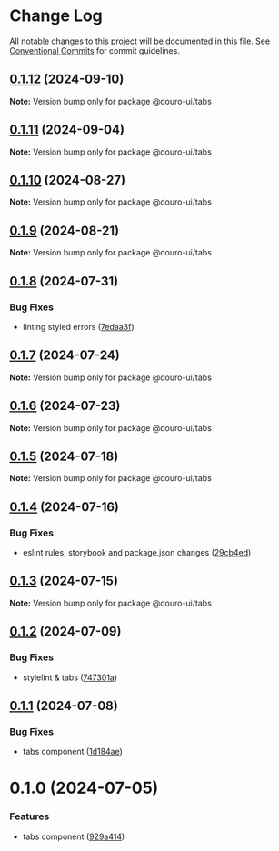 # Change Log

All notable changes to this project will be documented in this file.
See [Conventional Commits](https://conventionalcommits.org) for commit guidelines.

## [0.1.12](https://github.com/Douro-ui/design-system/compare/@douro-ui/tabs@0.1.11...@douro-ui/tabs@0.1.12) (2024-09-10)

**Note:** Version bump only for package @douro-ui/tabs

## [0.1.11](https://github.com/Douro-ui/design-system/compare/@douro-ui/tabs@0.1.10...@douro-ui/tabs@0.1.11) (2024-09-04)

**Note:** Version bump only for package @douro-ui/tabs

## [0.1.10](https://github.com/Douro-ui/design-system/compare/@douro-ui/tabs@0.1.9...@douro-ui/tabs@0.1.10) (2024-08-27)

**Note:** Version bump only for package @douro-ui/tabs

## [0.1.9](https://github.com/Douro-ui/design-system/compare/@douro-ui/tabs@0.1.8...@douro-ui/tabs@0.1.9) (2024-08-21)

**Note:** Version bump only for package @douro-ui/tabs

## [0.1.8](https://github.com/Douro-ui/design-system/compare/@douro-ui/tabs@0.1.7...@douro-ui/tabs@0.1.8) (2024-07-31)

### Bug Fixes

- linting styled errors ([7edaa3f](https://github.com/Douro-ui/design-system/commit/7edaa3fe0bd8a02399bdcb18c953c35c8dcb2612))

## [0.1.7](https://github.com/Douro-ui/design-system/compare/@douro-ui/tabs@0.1.6...@douro-ui/tabs@0.1.7) (2024-07-24)

**Note:** Version bump only for package @douro-ui/tabs

## [0.1.6](https://github.com/Douro-ui/design-system/compare/@douro-ui/tabs@0.1.5...@douro-ui/tabs@0.1.6) (2024-07-23)

**Note:** Version bump only for package @douro-ui/tabs

## [0.1.5](https://github.com/Douro-ui/design-system/compare/@douro-ui/tabs@0.1.4...@douro-ui/tabs@0.1.5) (2024-07-18)

**Note:** Version bump only for package @douro-ui/tabs

## [0.1.4](https://github.com/Douro-ui/design-system/compare/@douro-ui/tabs@0.1.3...@douro-ui/tabs@0.1.4) (2024-07-16)

### Bug Fixes

- eslint rules, storybook and package.json changes ([29cb4ed](https://github.com/Douro-ui/design-system/commit/29cb4edd31124c4ca11f2c6f021c3381d33b8889))

## [0.1.3](https://github.com/Douro-ui/design-system/compare/@douro-ui/tabs@0.1.2...@douro-ui/tabs@0.1.3) (2024-07-15)

**Note:** Version bump only for package @douro-ui/tabs

## [0.1.2](https://github.com/Douro-ui/design-system/compare/@douro-ui/tabs@0.1.1...@douro-ui/tabs@0.1.2) (2024-07-09)

### Bug Fixes

- stylelint & tabs ([747301a](https://github.com/Douro-ui/design-system/commit/747301a42d6f1ba68b7e475fed5a05a610dc160e))

## [0.1.1](https://github.com/Douro-ui/design-system/compare/@douro-ui/tabs@0.1.0...@douro-ui/tabs@0.1.1) (2024-07-08)

### Bug Fixes

- tabs component ([1d184ae](https://github.com/Douro-ui/design-system/commit/1d184aeb69150d1f6c75b31aa42c0ac50089c299))

# 0.1.0 (2024-07-05)

### Features

- tabs component ([929a414](https://github.com/Douro-ui/design-system/commit/929a41402c7d932b2e5452c4a7a8a62e5700228d))
